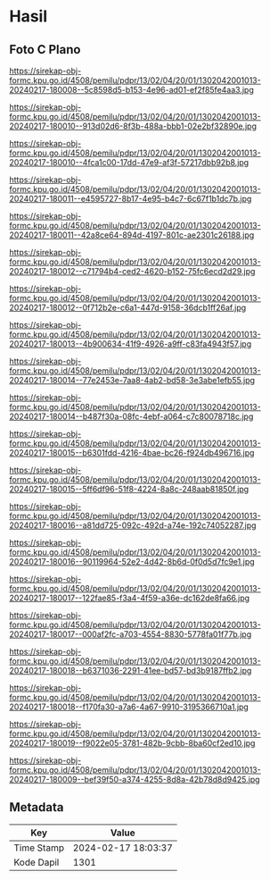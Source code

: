 # Hasil

## Foto C Plano

https://sirekap-obj-formc.kpu.go.id/4508/pemilu/pdpr/13/02/04/20/01/1302042001013-20240217-180008--5c8598d5-b153-4e96-ad01-ef2f85fe4aa3.jpg

https://sirekap-obj-formc.kpu.go.id/4508/pemilu/pdpr/13/02/04/20/01/1302042001013-20240217-180010--913d02d6-8f3b-488a-bbb1-02e2bf32890e.jpg

https://sirekap-obj-formc.kpu.go.id/4508/pemilu/pdpr/13/02/04/20/01/1302042001013-20240217-180010--4fca1c00-17dd-47e9-af3f-57217dbb92b8.jpg

https://sirekap-obj-formc.kpu.go.id/4508/pemilu/pdpr/13/02/04/20/01/1302042001013-20240217-180011--e4595727-8b17-4e95-b4c7-6c67f1b1dc7b.jpg

https://sirekap-obj-formc.kpu.go.id/4508/pemilu/pdpr/13/02/04/20/01/1302042001013-20240217-180011--42a8ce64-894d-4197-801c-ae2301c26188.jpg

https://sirekap-obj-formc.kpu.go.id/4508/pemilu/pdpr/13/02/04/20/01/1302042001013-20240217-180012--c71794b4-ced2-4620-b152-75fc6ecd2d29.jpg

https://sirekap-obj-formc.kpu.go.id/4508/pemilu/pdpr/13/02/04/20/01/1302042001013-20240217-180012--0f712b2e-c6a1-447d-9158-36dcb1ff26af.jpg

https://sirekap-obj-formc.kpu.go.id/4508/pemilu/pdpr/13/02/04/20/01/1302042001013-20240217-180013--4b900634-41f9-4926-a9ff-c83fa4943f57.jpg

https://sirekap-obj-formc.kpu.go.id/4508/pemilu/pdpr/13/02/04/20/01/1302042001013-20240217-180014--77e2453e-7aa8-4ab2-bd58-3e3abe1efb55.jpg

https://sirekap-obj-formc.kpu.go.id/4508/pemilu/pdpr/13/02/04/20/01/1302042001013-20240217-180014--b487f30a-08fc-4ebf-a064-c7c80078718c.jpg

https://sirekap-obj-formc.kpu.go.id/4508/pemilu/pdpr/13/02/04/20/01/1302042001013-20240217-180015--b6301fdd-4216-4bae-bc26-f924db496716.jpg

https://sirekap-obj-formc.kpu.go.id/4508/pemilu/pdpr/13/02/04/20/01/1302042001013-20240217-180015--5ff6df96-51f8-4224-8a8c-248aab81850f.jpg

https://sirekap-obj-formc.kpu.go.id/4508/pemilu/pdpr/13/02/04/20/01/1302042001013-20240217-180016--a81dd725-092c-492d-a74e-192c74052287.jpg

https://sirekap-obj-formc.kpu.go.id/4508/pemilu/pdpr/13/02/04/20/01/1302042001013-20240217-180016--90119964-52e2-4d42-8b6d-0f0d5d7fc9e1.jpg

https://sirekap-obj-formc.kpu.go.id/4508/pemilu/pdpr/13/02/04/20/01/1302042001013-20240217-180017--122fae85-f3a4-4f59-a36e-dc162de8fa66.jpg

https://sirekap-obj-formc.kpu.go.id/4508/pemilu/pdpr/13/02/04/20/01/1302042001013-20240217-180017--000af2fc-a703-4554-8830-5778fa01f77b.jpg

https://sirekap-obj-formc.kpu.go.id/4508/pemilu/pdpr/13/02/04/20/01/1302042001013-20240217-180018--b6371036-2291-41ee-bd57-bd3b9187ffb2.jpg

https://sirekap-obj-formc.kpu.go.id/4508/pemilu/pdpr/13/02/04/20/01/1302042001013-20240217-180018--f170fa30-a7a6-4a67-9910-3195366710a1.jpg

https://sirekap-obj-formc.kpu.go.id/4508/pemilu/pdpr/13/02/04/20/01/1302042001013-20240217-180019--f9022e05-3781-482b-9cbb-8ba60cf2ed10.jpg

https://sirekap-obj-formc.kpu.go.id/4508/pemilu/pdpr/13/02/04/20/01/1302042001013-20240217-180009--bef39f50-a374-4255-8d8a-42b78d8d9425.jpg


## Metadata

| Key        | Value               |
| ---------- | ------------------- |
| Time Stamp | 2024-02-17 18:03:37 |
| Kode Dapil | 1301                |



